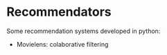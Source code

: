 # Recommendators
Some recommendation systems developed in python:
* Movielens: colaborative filtering
